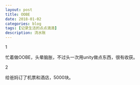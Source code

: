 ```yaml
---
layout: post
title: OOBE
date: 2018-01-02
categories: blog
tags: [记录生活的点点滴滴]
description: 流水账
---
```


1 

忙着做OOBE，头晕脑胀，不过头一次用unity做点东西，很有收获。

2

给爸妈订了机票和酒店，5000块。



